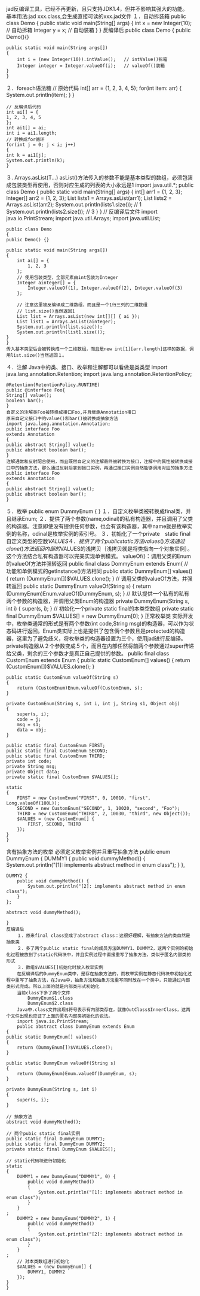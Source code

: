 jad反编译工具，已经不再更新，且只支持JDK1.4，但并不影响其强大的功能。
基本用法:jad xxx.class,会生成直接可读的xxx.jad文件
１．自动拆装箱
	public class Demo {
  	public static void main(String[] args) {
    int x = new Integer(10);  // 自动拆箱
    Integer y = x;            // 自动装箱
 	 }
	}
    反编译后
    public class Demo
	{
    public Demo(){}

    public static void main(String args[])
    {
    	int i = (new Integer(10)).intValue();   // intValue()拆箱
        Integer integer = Integer.valueOf(i);   // valueOf()装箱
    }
    }
２．foreach语法糖
	// 原始代码
	int[] arr = {1, 2, 3, 4, 5};
	for(int item: arr) {
    	System.out.println(item);
	}
	}

	// 反编译后代码
	int ai[] = {
	1, 2, 3, 4, 5
	};
	int ai1[] = ai;
	int i = ai1.length;
	// 转换成for循环
	for(int j = 0; j < i; j++)
	{
	int k = ai1[j];
	System.out.println(k);
	}
３. Arrays.asList(T...)
	asList()方法传入的参数不能是基本类型的数组，必须包装成包装类型再使用，否则对应生成的列表的大小永远是1
    import java.util.*;
	public class Demo {
  	public static void main(String[] args) {
    int[] arr1 = {1, 2, 3};
    Integer[] arr2 = {1, 2, 3};
    List lists1 = Arrays.asList(arr1);
    List lists2 = Arrays.asList(arr2);
    System.out.println(lists1.size()); // 1
    System.out.println(lists2.size()); // 3
  	}
	}
    // 反编译后文件
	import java.io.PrintStream;
	import java.util.Arrays;
	import java.util.List;

	public class Demo
	{
	public Demo() {}
	
	public static void main(String args[])
	{
	    int ai[] = {
	        1, 2, 3
	    };
	    // 使用包装类型，全部元素由int包装为Integer
	    Integer ainteger[] = {
	        Integer.valueOf(1), Integer.valueOf(2), Integer.valueOf(3)
	    };
	    
	    // 注意这里被反编译成二维数组，而且是一个1行三列的二维数组
	    // list.size()当然返回1
	    List list = Arrays.asList(new int[][] { ai });
	    List list1 = Arrays.asList(ainteger);
	    System.out.println(list.size());
	    System.out.println(list1.size());
	}
	}
	传入基本类型后会被转换成一个二维数组，而且是new int[1][arr.length]这样的数据，调用list.size()当然返回１。
４．注解
	Java中的类、接口、枚举和注解都可以看做是类类型
    import java.lang.annotation.Retention;
	import java.lang.annotation.RetentionPolicy;

	@Retention(RetentionPolicy.RUNTIME)
	public @interface Foo{
	String[] value();
	boolean bar();
	}
	自定义的注解类Foo被转换成接口Foo,并且继承Annotation接口
	原来自定义接口中的value()和bar()被转换成抽象方法
	import java.lang.annotation.Annotation;
	public interface Foo
	extends Annotation
	{
	public abstract String[] value();
	public abstract boolean bar();
	}
	注解通常和反射配合使用，而且既然自定义的注解最终被转换为接口，注解中的属性被转换成接口中的抽象方法，那么通过反射后拿到接口实例，再通过接口实例自然能够调用对应的抽象方法
	public interface Foo
	extends Annotation
	{
	public abstract String[] value();
	public abstract boolean bar();
	}
５．枚举
	public enum DummyEnum {
	}
	１．自定义枚举类被转换成final类，并且继承Enum;
    ２．提供了两个参数(name,odinal)的私有构造器，并且调用了父类的构造器。注意即使没有提供任何参数，也会有该构造器，其中name就是枚举实例的名称，odinal是枚举实例的索引号。
    ３．初始化了一个private　static final自定义类型的空数$VALUES
    ４．提供了两个public static方法
    	 values()方法通过clone()方法返回内部的$VALUES的浅拷贝｛浅拷贝就是将类指向一个对象实例｝。这个方法结合私有构造器可以完美实现单例模式。
         valueOf()：调用父类的Enum的valueOf方法并强转返回
    public final class DommyEnum extends Enum{
    	// 功能和单例模式的getInstance()方法相同
    	public static DummyEnum[] values()
    {
        return (DummyEnum[])$VALUES.clone();
    }
		// 调用父类的valueOf方法，并强转返回
    	public static DummyEnum valueOf(String s)
    {
        return (DummyEnum)Enum.valueOf(DummyEnum, s);
    }
		// 默认提供一个私有的私有两个参数的构造器，并调用父类Enum的构造器
    	private DummyEnum(String s, int i)
    {
        super(s, i);
    }
		// 初始化一个private static final的本类空数组
    	private static final DummyEnum $VALUES[] = new DummyEnum[0];
    }
正常枚举类
    	实际开发中，枚举类通常的形式是有两个参数(int code,String msg)的构造器，可以作为状态码进行返回。Enum类实际上也是提供了包含俩个参数且是protected的构造器，这里为了避免歧义，将枚举类的构造器设置为三个，使用jad进行反编译。
        private构造器从２个参数变成５个，而且在内部任然将前两个参数通过super传递给父类，剩余的三个参数才是真正自己提供的参数。
        public final class CustomEnum extends Enum
{
    public static CustomEnum[] values()
    {
        return (CustomEnum[])$VALUES.clone();
    }

    public static CustomEnum valueOf(String s)
    {
        return (CustomEnum)Enum.valueOf(CustomEnum, s);
    }
    
    private CustomEnum(String s, int i, int j, String s1, Object obj)
    {
        super(s, i);
        code = j;
        msg = s1;
        data = obj;
    }
    
    public static final CustomEnum FIRST;
    public static final CustomEnum SECOND;
    public static final CustomEnum THIRD;
    private int code;
    private String msg;
    private Object data;
    private static final CustomEnum $VALUES[];
    
    static 
    {
        FIRST = new CustomEnum("FIRST", 0, 10010, "first", Long.valueOf(100L));
        SECOND = new CustomEnum("SECOND", 1, 10020, "second", "Foo");
        THIRD = new CustomEnum("THIRD", 2, 10030, "third", new Object());
        $VALUES = (new CustomEnum[] {
            FIRST, SECOND, THIRD
        });
    }
    }
含有抽象方法的枚举 
	必须定义枚举实例并且重写抽象方法
    public enum DummyEnum {
    DUMMY1 {
        public void dummyMethod() {
            System.out.println("[1]: implements abstract method in enum class");
        }
    },

    DUMMY2 {
        public void dummyMethod() {
            System.out.println("[2]: implements abstract method in enum class");
        }
    };
    
    abstract void dummyMethod();
    
    }
    反编译后
    	１．原来final class变成了abstract class：这很好理解，有抽象方法的类自然是抽象类
        ２．多了两个public static final的成员方法DUMMY1、DUMMY2，这两个实例的初始化过程被放到了static代码块中，并且实例过程中直接重写了抽象方法，类似于匿名内部类的形式
        ３．数组$VALUES[]初始化时放入枚举实例
        在反编译后的DummyEnum类中，是存在抽象方法的，而枚举实例在静态代码块中初始化过程中重写了抽象方法，在Java中，抽象方法和抽象方法重写同时放在一个类中，只能通过内部类形式完成。所以上面的就是内部类形式初始化
        当前class下多了两个文件
        	DummyEnum$1.class
    		DummyEnum$2.class
    	Java中.class文件出现$符号表示有内部类存在，就像OutClass$InnerClass，这两个文件出现也应证了上面的匿名内部类初始化的说法。
    	import java.io.PrintStream;
    	public abstract class DummyEnum extends Enum
    {
    public static DummyEnum[] values()
    {
        return (DummyEnum[])$VALUES.clone();
    }
    
    public static DummyEnum valueOf(String s)
    {
        return (DummyEnum)Enum.valueOf(DummyEnum, s);
    }
    
    private DummyEnum(String s, int i)
    {
        super(s, i);
    }
    
    // 抽象方法
    abstract void dummyMethod();
    
    // 两个pubic static final实例
    public static final DummyEnum DUMMY1;
    public static final DummyEnum DUMMY2;
    private static final DummyEnum $VALUES[];
    
    // static代码块进行初始化
    static 
    {
        DUMMY1 = new DummyEnum("DUMMY1", 0) {
            public void dummyMethod()
            {
                System.out.println("[1]: implements abstract method in enum class");
            }
        }
    ;
        DUMMY2 = new DummyEnum("DUMMY2", 1) {
            public void dummyMethod()
            {
                System.out.println("[2]: implements abstract method in enum class");
            }
        }
    ;
    	// 对本类数组进行初始化
        $VALUES = (new DummyEnum[] {
            DUMMY1, DUMMY2
        });
    }
    }